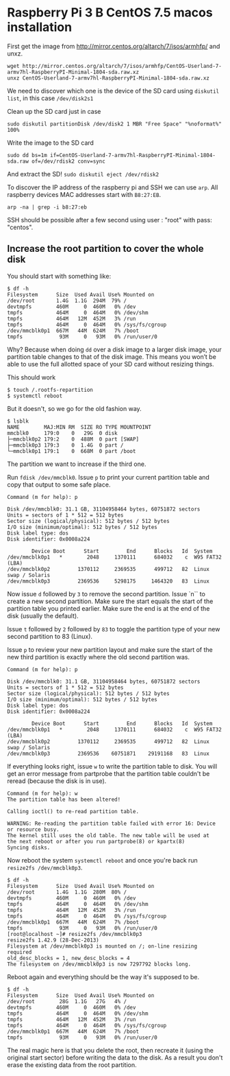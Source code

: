 # Raspberry Pi 3 B CentOS 7.5 macos installation

First get the image from http://mirror.centos.org/altarch/7/isos/armhfp/ and
unxz.
```
wget http://mirror.centos.org/altarch/7/isos/armhfp/CentOS-Userland-7-armv7hl-RaspberryPI-Minimal-1804-sda.raw.xz
unxz CentOS-Userland-7-armv7hl-RaspberryPI-Minimal-1804-sda.raw.xz
```

We need to discover which one is the device of the SD card using `diskutil
list`, in this case `/dev/disk2s1`

Clean up the SD card just in case

```
sudo diskutil partitionDisk /dev/disk2 1 MBR "Free Space" "%noformat%" 100%
```

Write the image to the SD card

```
sudo dd bs=1m if=CentOS-Userland-7-armv7hl-RaspberryPI-Minimal-1804-sda.raw of=/dev/rdisk2 conv=sync
```

And extract the SD! `sudo diskutil eject /dev/rdisk2`

To discover the IP address of the raspberry pi and SSH we can use `arp`. All
raspberry devices MAC addresses start with `B8:27:EB`. 

```
arp -na | grep -i b8:27:eb
```

SSH should be possible after a few second using user : "root" with pass:
"centos".


## Increase the root partition to cover the whole disk

You should start with something like:

```
$ df -h
Filesystem      Size  Used Avail Use% Mounted on
/dev/root       1.4G  1.1G  294M  79% /
devtmpfs        460M     0  460M   0% /dev
tmpfs           464M     0  464M   0% /dev/shm
tmpfs           464M   12M  452M   3% /run
tmpfs           464M     0  464M   0% /sys/fs/cgroup
/dev/mmcblk0p1  667M   44M  624M   7% /boot
tmpfs            93M     0   93M   0% /run/user/0
```

Why? Because when doing `dd` over a disk image to a larger disk image, your
partition table changes to that of the disk image.  This means you won’t be able
to use the full allotted space of your SD card without resizing things.  

This should work

```
$ touch /.rootfs-repartition
$ systemctl reboot
```

But it doesn't, so we go for the old fashion way.

```
$ lsblk
NAME        MAJ:MIN RM  SIZE RO TYPE MOUNTPOINT
mmcblk0     179:0    0   29G  0 disk
├─mmcblk0p2 179:2    0  488M  0 part [SWAP]
├─mmcblk0p3 179:3    0  1.4G  0 part /
└─mmcblk0p1 179:1    0  668M  0 part /boot
```

The partition we want to increase if the third one.

Run `fdisk /dev/mmcblk0`. Issue `p` to print your current partition table and
copy that output to some safe place. 
```
Command (m for help): p

Disk /dev/mmcblk0: 31.1 GB, 31104958464 bytes, 60751872 sectors
Units = sectors of 1 * 512 = 512 bytes
Sector size (logical/physical): 512 bytes / 512 bytes
I/O size (minimum/optimal): 512 bytes / 512 bytes
Disk label type: dos
Disk identifier: 0x0008a224

        Device Boot      Start         End      Blocks   Id  System
/dev/mmcblk0p1   *        2048     1370111      684032    c  W95 FAT32 (LBA)
/dev/mmcblk0p2         1370112     2369535      499712   82  Linux swap / Solaris
/dev/mmcblk0p3         2369536     5298175     1464320   83  Linux
```
Now issue `d` followed by `3` to remove the second partition. 
Issue `n`` to create a new second partition. 
Make sure the start equals the start of the partition table you printed earlier. 
Make sure the end is at the end of the disk (usually the default).

Issue `t` followed by `2` followed by `83` to toggle the partition type of your
new second partition to 83 (Linux).

Issue `p` to review your new partition layout and make sure the start of the new
third partition is exactly where the old second partition was.

```
Command (m for help): p

Disk /dev/mmcblk0: 31.1 GB, 31104958464 bytes, 60751872 sectors
Units = sectors of 1 * 512 = 512 bytes
Sector size (logical/physical): 512 bytes / 512 bytes
I/O size (minimum/optimal): 512 bytes / 512 bytes
Disk label type: dos
Disk identifier: 0x0008a224

        Device Boot      Start         End      Blocks   Id  System
/dev/mmcblk0p1   *        2048     1370111      684032    c  W95 FAT32 (LBA)
/dev/mmcblk0p2         1370112     2369535      499712   82  Linux swap / Solaris
/dev/mmcblk0p3         2369536    60751871    29191168   83  Linux
```

If everything looks right, issue `w` to write the partition table to disk. 
You will get an error message from partprobe that the partition table couldn't
be reread (because the disk is in use).

```
Command (m for help): w
The partition table has been altered!

Calling ioctl() to re-read partition table.

WARNING: Re-reading the partition table failed with error 16: Device or resource busy.
The kernel still uses the old table. The new table will be used at
the next reboot or after you run partprobe(8) or kpartx(8)
Syncing disks.
```

Now reboot the system `systemctl reboot` and once you're back run `resize2fs
/dev/mmcblk0p3`.

```
$ df -h
Filesystem      Size  Used Avail Use% Mounted on
/dev/root       1.4G  1.1G  280M  80% /
devtmpfs        460M     0  460M   0% /dev
tmpfs           464M     0  464M   0% /dev/shm
tmpfs           464M   12M  452M   3% /run
tmpfs           464M     0  464M   0% /sys/fs/cgroup
/dev/mmcblk0p1  667M   44M  624M   7% /boot
tmpfs            93M     0   93M   0% /run/user/0
[root@localhost ~]# resize2fs /dev/mmcblk0p3
resize2fs 1.42.9 (28-Dec-2013)
Filesystem at /dev/mmcblk0p3 is mounted on /; on-line resizing required
old_desc_blocks = 1, new_desc_blocks = 4
The filesystem on /dev/mmcblk0p3 is now 7297792 blocks long.
```

Reboot again and everything should be the way it's supposed to be.

```
$ df -h
Filesystem      Size  Used Avail Use% Mounted on
/dev/root        28G  1.1G   27G   4% /
devtmpfs        460M     0  460M   0% /dev
tmpfs           464M     0  464M   0% /dev/shm
tmpfs           464M   12M  452M   3% /run
tmpfs           464M     0  464M   0% /sys/fs/cgroup
/dev/mmcblk0p1  667M   44M  624M   7% /boot
tmpfs            93M     0   93M   0% /run/user/0
```

The real magic here is that you delete the root, then recreate it (using the
original start sector) before writing the data to the disk. As a result you
don't erase the existing data from the root partition.
